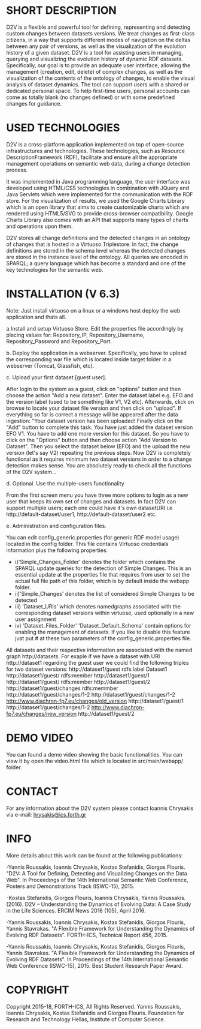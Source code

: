 
# SHORT DESCRIPTION

D2V is a flexible and powerful tool for defining, representing and detecting custom changes between datasets versions. We treat changes as first-class citizens, in a way that supports different modes of navigation on the deltas between any pair of versions, as well as the visualization of the evolution history of a given dataset.
D2V is a tool for assisting users in managing, querying and visualizing the evolution history of dynamic RDF datasets. Specifically, our goal is to provide an adequate user interface, allowing the management (creation, edit, delete) of complex changes, as well as the visualization of the contents of the ontology of changes, to enable the visual analysis of dataset dynamics. The tool can support users with a shared or dedicated personal space. To help first-time users, personal accounts can come as totally blank (no changes defined) or with some predefined changes for guidance. 

# USED TECHNOLOGIES
D2V is a cross-platform application implemented on top of open-source infrastructures and technologies. These technologies, such as Resource DescriptionFramework (RDF), facilitate and ensure all the appropriate management operations on semantic web data, during a change detection process.

It was implemented in Java programming language, the user interface was developed using
HTML/CSS technologies in combination with JQuery and Java Servlets which were implemented for the communication with the RDF store. For the visualization of results, we used the Google Charts Library which is an open library that aims to create customizable charts which are rendered using HTML5/SVG to provide cross-browser compatibility. Google Charts Library also comes with an API that supports many types of charts and operations upon them.

D2V stores all change definitions and the detected changes in an ontology of changes that is hosted in a Virtuoso Triplestore. In fact, the change definitions are stored in the schema level whereas the detected changes are stored in the instance level of the ontology. All queries are encoded in SPARQL; a query language which has become a standard and one of the key technologies for the semantic web.


# INSTALLATION (V 6.3) 
Note: Just install virtuoso on a linux or a windows host deploy the web application and thats all.

a.Install and setup Virtuoso Store. 
Edit the properties file accordingly by placing values for: Repository_IP, Repository_Username, Repository_Password and Repository_Port.

b. Deploy the application in a webserver. Specifically, you have to upload the corresponding war file which is located inside target folder in a webserver (Tomcat, Glassfish, etc).

c. Upload your first dataset [guest user].

After login to the system as a guest, click on "options" button and then choose the action "Add a new dataset". Enter the dataset label e.g. EFO and the version label (used to be something like V1, V2 etc). Afterwards, click on browse to locate your dataset file version and then click on "upload". If everything so far is correct a message will be appeared after the data ingestion: "Your dataset version has been uploaded! Finally click on the "Add" button to complete this task. You have just added the dataset version EFO V1. You have to add one more version for this dataset. So you have to click on the "Options" button and then choose action "Add Version to Dataset". Then you select the dataset below (EFO) and the upload the new version (let's say V2) repeating the previous steps. Now D2V is completely functional as it requires minimum two dataset versions in order to a change detection makes sense. You are absolutely ready to check all the functions of the D2V system...

d. Optional. Use the multiple-users functionality

From the first screen menu you have three more options to login as a new user that keeps its own set of changes and datasets. In fact D2V can support multiple users; each one could have it's own datasetURI i.e http://default-dataset/user1, http://default-dataset/user2 etc.

e. Administration and configuration files.

You can edit config_generic.properties (for generic RDF model usage) located in the config folder. This file contains Virtuoso credentials information plus the following properties:
- i)'Simple_Changes_Folder' denotes the folder which contains the SPARQL update queries for the detection of Simple Changes. This is an essential update at the properties file that requires from user to set the actual full file path of this folder, which is by default inside the webapp folder.
- ii)'Simple_Changes' denotes the list of considered Simple Changes to be detected
- iii) 'Dataset_URIs' which denotes namedgraphs associated with the corresponding dataset versions within virtuoso, used optionally in a new user assignment
- iv) 'Dataset_Files_Folder' 'Dataset_Default_Schema' contain options for enabling the management of datasets. If you like to disable this feature just put # at these two parameters of the config_generic.properties file.

All datasets and their respective information are associated with the named graph http://datasets. For exaple if we have a dataset with URI http://dataset1 regarding the guest user we could find the following triples for two dataset versions:
http://dataset1/guest rdfs:label Dataset1
http://dataset1/guest/ rdfs:member http://dataset1/guest/1 
http://dataset1/guest/ rdfs:member http://dataset1/guest/2
http://dataset1/guest/changes rdfs:memmber http://dataset1/guest/changes/1-2
http://dataset1/guest/changes/1-2  	http://www.diachron-fp7.eu/changes/old_version http://dataset1/guest/1
http://dataset1/guest/changes/1-2  	http://www.diachron-fp7.eu/changes/new_version http://dataset1/guest/2

# DEMO VIDEO

You can found a demo video showing the basic functionalities. You can view it by open the video.html file which is located in src/main/webapp/ folder.

# CONTACT

For any information about the D2V system please contact Ioannis Chrysakis via e-mail: hrysakis@ics.forth.gr


# INFO
More details about this work can be found at the following publications: 

-Yannis Roussakis, Ioannis Chrysakis, Kostas Stefanidis, Giorgos Flouris. "D2V: A Tool for Defining, Detecting and Visualizing Changes on the Data Web". In Proceedings of the 14th International Semantic Web Conference, Posters and Demonstrations Track (ISWC-15), 2015. 

-Kostas Stefanidis, Giorgos Flouris, Ioannis Chrysakis, Yannis Roussakis. (2016). D2V – Understanding the Dynamics of Evolving Data: A Case Study in the Life Sciences. ERCIM News 2016 (105), April 2016.

-Yannis Roussakis, Ioannis Chrysakis, Kostas Stefanidis, Giorgos Flouris, Yannis Stavrakas. "A Flexible Framework for Understanding the Dynamics of Evolving RDF Datasets". FORTH-ICS, Technical Report 456, 2015.  

-Yannis Roussakis, Ioannis Chrysakis, Kostas Stefanidis, Giorgos Flouris, Yannis Stavrakas. "A Flexible Framework for Understanding the Dynamics of Evolving RDF Datasets". In Proceedings of the 14th International Semantic Web Conference (ISWC-15), 2015. Best Student Research Paper Award.  

# COPYRIGHT

Copyright 2015-18, FORTH-ICS, All Rights Reserved.
Yannis Roussakis, Ioannis Chrysakis, Kostas Stefanidis and Giorgos Flouris.
Foundation for Research and Technology Hellas, Institute of Computer Science.
